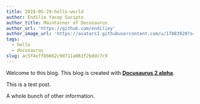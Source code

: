 ```yaml
---
title: 2019-05-29-hello-world
author: Endilie Yacop Sucipto
author_title: Maintainer of Docusaurus
author_url: 'https://github.com/endiliey'
author_image_url: 'https://avatars1.githubusercontent.com/u/17883920?s=460&v=4'
tags:
  - hello
  - docusaurus
slug: ac5f4effbb662c9d711a061f2bddc7c9
---
```


Welcome to this blog. This blog is created with [**Docusaurus 2 alpha**](https://v2.docusaurus.io/).

<!--truncate-->

This is a test post.

A whole bunch of other information.
